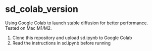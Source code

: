 # sd_colab_version
Using Google Colab to launch stable diffusion for better performance. Tested on Mac M1/M2.
1. Clone this repository and upload sd.ipynb to Google Colab
2. Read the instructions in sd.ipynb before running
